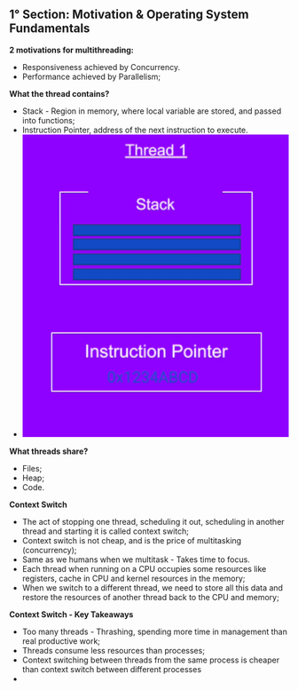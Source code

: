 **1° Section: Motivation & Operating System Fundamentals**
-

**2 motivations for multithreading:**
- Responsiveness achieved by Concurrency. 
- Performance achieved by Parallelism;

**What the thread contains?**
- Stack - Region in memory, where local variable are stored, and passed into functions;
- Instruction Pointer, address of the next instruction to execute.
- ![threads-contains.png](images/threads-contains.png)

**What threads share?**
- Files;
- Heap;
- Code.

**Context Switch**
- The act of stopping one thread, scheduling it out, scheduling in another thread and starting it 
is called context switch;
- Context switch is not cheap, and is the price of multitasking (concurrency);
- Same as we humans when we multitask - Takes time to focus.
- Each thread when running on a CPU occupies some resources like registers, cache in CPU and kernel resources
in the memory;
- When we switch to a different thread, we need to store all this data and restore the resources
of another thread back to the CPU and memory;

**Context Switch - Key Takeaways**
- Too many threads - Thrashing, spending more time in management than real productive work;
- Threads consume less resources than processes;
- Context switching between threads from the same process is cheaper than context switch between different processes
- 